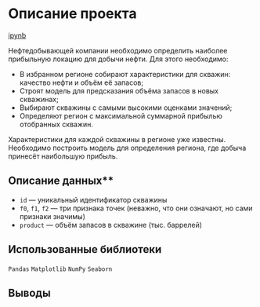 # Описание проекта

[ipynb](https://github.com/ClubsSuit/data-science-yandex-practicum/blob/main/06/oil.ipynb)

Нефтедобывающей компании необходимо определить наиболее прибыльную локацию для добычи нефти. Для этого необходимо:

* В избранном регионе собирают характеристики для скважин: качество нефти и объём её запасов;
* Строят модель для предсказания объёма запасов в новых скважинах;
* Выбирают скважины с самыми высокими оценками значений;
* Определяют регион с максимальной суммарной прибылью отобранных скважин.

Характеристики для каждой скважины в регионе уже известны. Необходимо построить модель для определения региона, где добыча принесёт наибольшую прибыль.

## Описание данных**

* ```id``` — уникальный идентификатор скважины
* ```f0```, ```f1```, ```f2``` — три признака точек (неважно, что они означают, но сами признаки значимы)
* ```product``` — объём запасов в скважине (тыс. баррелей)

## Использованные библиотеки

```Pandas```  ```Matplotlib```  ```NumPy```  ```Seaborn```

## Выводы
